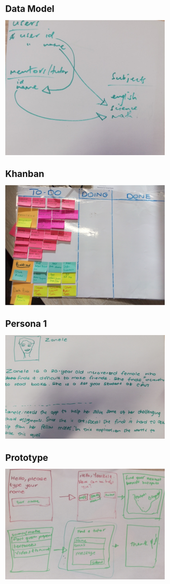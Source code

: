 # Data Model
![data_model](images/data-model.jpg)
# Khanban
![khanban](images/khanban.jpg)
# Persona 1
![persona_1](images/person-1.jpg)
# Prototype
![prototype](images/prototype.jpg)

